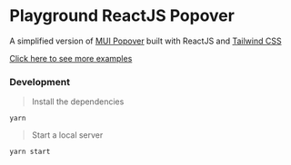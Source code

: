 # Playground ReactJS Popover

A simplified version of [MUI Popover](https://mui.com/api/popover/) built with ReactJS and [Tailwind CSS](https://tailwindcss.com/)

[Click here to see more examples](https://github.com/cicerohen/playground)

### Development

> Install the dependencies

```
yarn
```

> Start a local server

```
yarn start
```
